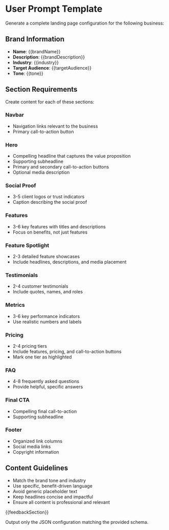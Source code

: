 # User Prompt Template

Generate a complete landing page configuration for the following business:

## Brand Information
- **Name**: {{brandName}}
- **Description**: {{brandDescription}}
- **Industry**: {{industry}}
- **Target Audience**: {{targetAudience}}
- **Tone**: {{tone}}

## Section Requirements

Create content for each of these sections:

### Navbar
- Navigation links relevant to the business
- Primary call-to-action button

### Hero
- Compelling headline that captures the value proposition
- Supporting subheadline
- Primary and secondary call-to-action buttons
- Optional media description

### Social Proof
- 3-5 client logos or trust indicators
- Caption describing the social proof

### Features
- 3-6 key features with titles and descriptions
- Focus on benefits, not just features

### Feature Spotlight
- 2-3 detailed feature showcases
- Include headlines, descriptions, and media placement

### Testimonials
- 2-4 customer testimonials
- Include quotes, names, and roles

### Metrics
- 3-6 key performance indicators
- Use realistic numbers and labels

### Pricing
- 2-4 pricing tiers
- Include features, pricing, and call-to-action buttons
- Mark one tier as highlighted

### FAQ
- 4-8 frequently asked questions
- Provide helpful, specific answers

### Final CTA
- Compelling final call-to-action
- Supporting subheadline

### Footer
- Organized link columns
- Social media links
- Copyright information

## Content Guidelines
- Match the brand tone and industry
- Use specific, benefit-driven language
- Avoid generic placeholder text
- Keep headlines concise and impactful
- Ensure all content is professional and relevant

{{feedbackSection}}

Output only the JSON configuration matching the provided schema.
